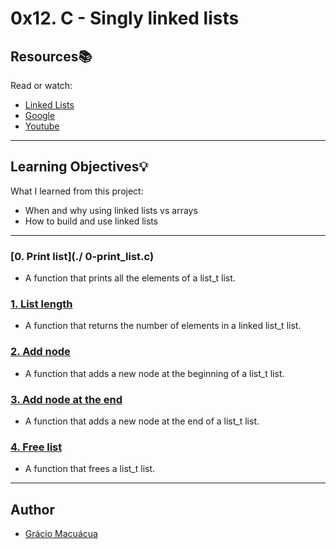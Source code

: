 # 0x12. C - Singly linked lists

## Resources:books:
Read or watch:
* [Linked Lists](https://intranet.hbtn.io/rltoken/2WOe5XO84Puxd4Y1FUJwVQ)
* [Google](https://intranet.hbtn.io/rltoken/jiyCC9L1Axkl_nEmuh4j3w)
* [Youtube](https://intranet.hbtn.io/rltoken/DcEVPdONWy2p1x8XPH53Uw)

---
## Learning Objectives:bulb:
What I learned from this project:

* When and why using linked lists vs arrays
* How to build and use linked lists

---

### [0. Print list](./ 0-print_list.c)
* A function that prints all the elements of a list_t list.


### [1. List length](./1-list_len.c)
* A function that returns the number of elements in a linked list_t list.


### [2. Add node](./2-add_node.c)
* A function that adds a new node at the beginning of a list_t list.


### [3. Add node at the end](./3-add_node_end.c)
* A function that adds a new node at the end of a list_t list.


### [4. Free list](./4-free_list.c)
* A function that frees a list_t list.

---

## Author
* [Grácio Macuácua](https://github.com/graciomacuacua)